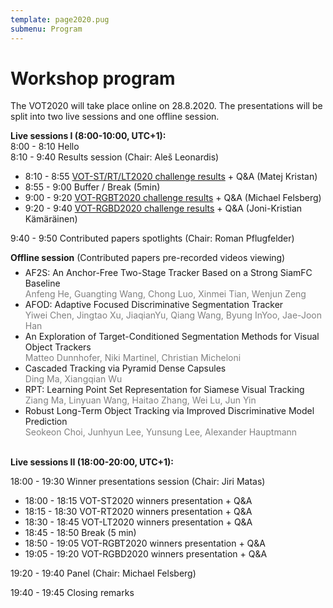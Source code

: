 ```yaml
---
template: page2020.pug
submenu: Program
---
```


# Workshop program

The VOT2020 will take place online on 28.8.2020. The presentations will be split into two live sessions and one offline session.

**Live sessions I (8:00-10:00, UTC+1):** <br />
8:00 - 8:10 Hello <br />
8:10 - 9:40 Results session (Chair: Aleš Leonardis)
 * 8:10 - 8:55 [VOT-ST/RT/LT2020 challenge results](http://data.votchallenge.net/vot2020/presentations/vot2020-st.pdf) + Q&A (Matej Kristan)</li>
 * 8:55 - 9:00 Buffer / Break (5min)</li>
 * 9:00 - 9:20 [VOT-RGBT2020 challenge results](http://data.votchallenge.net/vot2020/presentations/vot2020-rgbt.pdf) + Q&A (Michael Felsberg)</li>
 * 9:20 - 9:40 [VOT-RGBD2020 challenge results](http://data.votchallenge.net/vot2020/presentations/vot2020-rgbd.pdf) + Q&A (Joni-Kristian Kämäräinen)</li>

9:40 - 9:50 Contributed papers spotlights (Chair: Roman Pflugfelder)


**Offline session** (Contributed papers pre-recorded videos viewing)
<ul style="margin-top: -0.5em; margin-bottom: 0;">
  <li>AF2S: An Anchor-Free Two-Stage Tracker Based on a Strong SiamFC Baseline <br />
  <span style="color:gray">Anfeng He, Guangting Wang, Chong Luo, Xinmei Tian, Wenjun Zeng</span></li>
  <li>AFOD: Adaptive Focused Discriminative Segmentation Tracker <br />
  <span style="color:gray">Yiwei Chen, Jingtao Xu, JiaqianYu, Qiang Wang, Byung InYoo, Jae-Joon Han</span></li>
  <li>An Exploration of Target-Conditioned Segmentation Methods for Visual Object Trackers <br />
  <span style="color:gray">Matteo Dunnhofer, Niki Martinel, Christian Micheloni</span></li>
  <li>Cascaded Tracking via Pyramid Dense Capsules <br />
  <span style="color:gray">Ding Ma, Xiangqian Wu</span></li>
  <li>RPT: Learning Point Set Representation for Siamese Visual Tracking <br />
  <span style="color:gray">Ziang Ma, Linyuan Wang, Haitao Zhang, Wei Lu, Jun Yin</span></li>
  <li>Robust Long-Term Object Tracking via Improved Discriminative Model Prediction <br />
  <span style="color:gray">Seokeon Choi, Junhyun Lee, Yunsung Lee, Alexander Hauptmann</span></li>
</ul>

<br />

**Live sessions II (18:00-20:00, UTC+1):**

18:00 - 19:30 Winner presentations session (Chair: Jiri Matas)

 * 18:00 - 18:15 VOT-ST2020 winners presentation + Q&A
 * 18:15 - 18:30 VOT-RT2020 winners presentation + Q&A
 * 18:30 - 18:45 VOT-LT2020 winners presentation + Q&A
 * 18:45 - 18:50 Break (5 min)
 * 18:50 - 19:05 VOT-RGBT2020 winners presentation + Q&A
 * 19:05 - 19:20 VOT-RGBD2020 winners presentation + Q&A

19:20 - 19:40 Panel (Chair: Michael Felsberg)

19:40 - 19:45 Closing remarks
